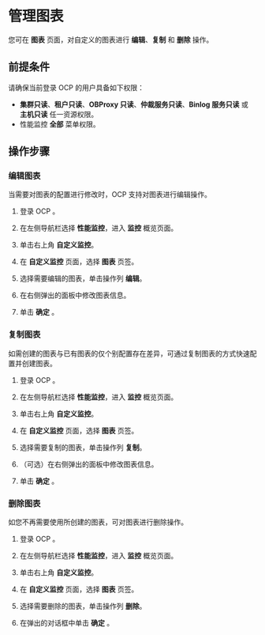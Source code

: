 # 管理图表

您可在 **图表** 页面，对自定义的图表进行 **编辑**、**复制** 和 **删除** 操作。

## 前提条件

请确保当前登录 OCP 的用户具备如下权限：

* **集群只读**、**租户只读**、**OBProxy 只读**、**仲裁服务只读**、**Binlog 服务只读** 或 **主机只读** 任一资源权限。
* 性能监控 **全部** 菜单权限。

## 操作步骤

### 编辑图表

当需要对图表的配置进行修改时，OCP 支持对图表进行编辑操作。

1. 登录 OCP 。

2. 在左侧导航栏选择 **性能监控**，进入 **监控** 概览页面。

3. 单击右上角 **自定义监控**。

4. 在 **自定义监控** 页面，选择 **图表** 页签。

5. 选择需要编辑的图表，单击操作列 **编辑**。

6. 在右侧弹出的面板中修改图表信息。

7. 单击 **确定** 。

### 复制图表

如需创建的图表与已有图表的仅个别配置存在差异，可通过复制图表的方式快速配置并创建图表。

1. 登录 OCP 。

2. 在左侧导航栏选择 **性能监控**，进入 **监控** 概览页面。

3. 单击右上角 **自定义监控**。

4. 在 **自定义监控** 页面，选择 **图表** 页签。

5. 选择需要复制的图表，单击操作列 **复制**。

6. （可选）在右侧弹出的面板中修改图表信息。

7. 单击 **确定** 。

### 删除图表

如您不再需要使用所创建的图表，可对图表进行删除操作。

1. 登录 OCP 。

2. 在左侧导航栏选择 **性能监控**，进入 **监控** 概览页面。

3. 单击右上角 **自定义监控**。

4. 在 **自定义监控** 页面，选择 **图表** 页签。

5. 选择需要删除的图表，单击操作列 **删除**。

6. 在弹出的对话框中单击 **确定** 。
